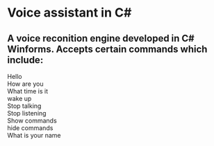 # Voice assistant in C#

## A voice reconition engine developed in C# Winforms. Accepts certain commands which include:
Hello <br>
How are you <br>
What time is it <br>
wake up <br>
Stop talking <br>
Stop listening <br>
Show commands <br>
hide commands <br>
What is your name
